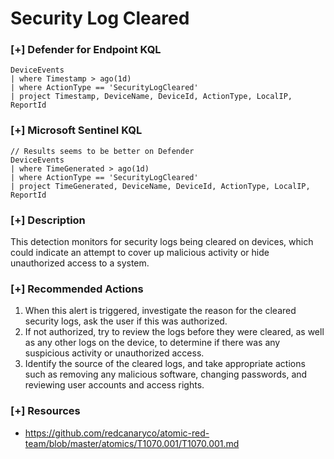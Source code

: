 # Security Log Cleared 

### [+] Defender for Endpoint KQL
```
DeviceEvents
| where Timestamp > ago(1d)
| where ActionType == 'SecurityLogCleared'
| project Timestamp, DeviceName, DeviceId, ActionType, LocalIP, ReportId

```

### [+] Microsoft Sentinel KQL
```
// Results seems to be better on Defender
DeviceEvents
| where TimeGenerated > ago(1d)
| where ActionType == 'SecurityLogCleared'
| project TimeGenerated, DeviceName, DeviceId, ActionType, LocalIP, ReportId
```

### [+] Description 
This detection monitors for security logs being cleared on devices, which could indicate an attempt to cover up malicious activity or hide unauthorized access to a system.

### [+] Recommended Actions

1. When this alert is triggered, investigate the reason for the cleared security logs, ask the user if this was authorized. 
2. If not authorized, try to review the logs before they were cleared, as well as any other logs on the device, to determine if there was any suspicious activity or unauthorized access. 
3. Identify the source of the cleared logs, and take appropriate actions such as removing any malicious software, changing passwords, and reviewing user accounts and access rights.

### [+] Resources 
- https://github.com/redcanaryco/atomic-red-team/blob/master/atomics/T1070.001/T1070.001.md

